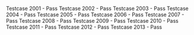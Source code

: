 Testcase 2001 - Pass
Testcase 2002 - Pass
Testcase 2003 - Pass
Testcase 2004 - Pass
Testcase 2005 - Pass
Testcase 2006 - Pass
Testcase 2007 - Pass
Testcase 2008 - Pass
Testcase 2009 - Pass
Testcase 2010 - Pass
Testcase 2011 - Pass
Testcase 2012 - Pass
Testcase 2013 - Pass